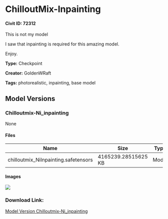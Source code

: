 # ChilloutMix-Inpainting

#### Civit ID: 72312

<p>This is not my model</p><p></p><p>I saw that inpainting is required for this amazing model.</p><p></p><p>Enjoy.</p>

**Type:** Checkpoint

**Creator:** GoldenWRaft

**Tags:** photorealistic, inpainting, base model

## Model Versions

### Chilloutmix-Ni_inpainting

None

#### Files

| Name | Size | Type | Format | Download Url | AutoV1 | AutoV2 | SHA256 | CRC32 | BLAKE3 |
| --- | --- | --- | --- | --- | --- | --- | --- | --- | --- |
| chilloutmix_NiInpainting.safetensors | 4165239.28515625 KB | Model | SafeTensor | https://civitai.com/api/download/models/77055 | C5C3B678 | 584E85188B | 584E85188B6398A207FB8F2755E351771A395AA41EACB69F832265DB8603F1C4 | 34D9887D | 4DCC827482479A0615A4C8C107E18A1917581C4EEB2F6173D82ECA92A05216B0 |

#### Images

<p><img src="https://image.civitai.com/xG1nkqKTMzGDvpLrqFT7WA/2c356617-5f79-4ea4-a498-9d3bcf67869b/width=450/864026.jpeg" /></p>

### Download Link:

[Model Version Chilloutmix-Ni_inpainting](https://civitai.com/api/download/models/77055)

